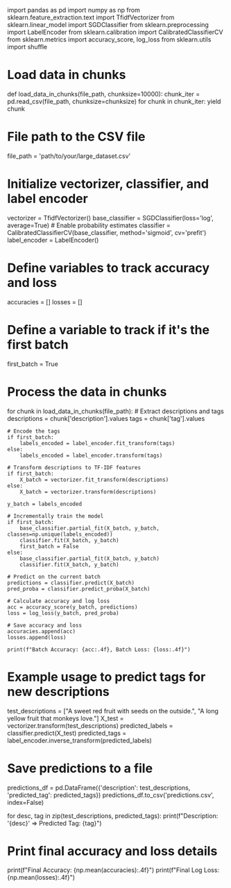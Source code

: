 import pandas as pd
import numpy as np
from sklearn.feature_extraction.text import TfidfVectorizer
from sklearn.linear_model import SGDClassifier
from sklearn.preprocessing import LabelEncoder
from sklearn.calibration import CalibratedClassifierCV
from sklearn.metrics import accuracy_score, log_loss
from sklearn.utils import shuffle

# Load data in chunks
def load_data_in_chunks(file_path, chunksize=10000):
    chunk_iter = pd.read_csv(file_path, chunksize=chunksize)
    for chunk in chunk_iter:
        yield chunk

# File path to the CSV file
file_path = 'path/to/your/large_dataset.csv'

# Initialize vectorizer, classifier, and label encoder
vectorizer = TfidfVectorizer()
base_classifier = SGDClassifier(loss='log', average=True)  # Enable probability estimates
classifier = CalibratedClassifierCV(base_classifier, method='sigmoid', cv='prefit')
label_encoder = LabelEncoder()

# Define variables to track accuracy and loss
accuracies = []
losses = []

# Define a variable to track if it's the first batch
first_batch = True

# Process the data in chunks
for chunk in load_data_in_chunks(file_path):
    # Extract descriptions and tags
    descriptions = chunk['description'].values
    tags = chunk['tag'].values
    
    # Encode the tags
    if first_batch:
        labels_encoded = label_encoder.fit_transform(tags)
    else:
        labels_encoded = label_encoder.transform(tags)
    
    # Transform descriptions to TF-IDF features
    if first_batch:
        X_batch = vectorizer.fit_transform(descriptions)
    else:
        X_batch = vectorizer.transform(descriptions)
    
    y_batch = labels_encoded
    
    # Incrementally train the model
    if first_batch:
        base_classifier.partial_fit(X_batch, y_batch, classes=np.unique(labels_encoded))
        classifier.fit(X_batch, y_batch)
        first_batch = False
    else:
        base_classifier.partial_fit(X_batch, y_batch)
        classifier.fit(X_batch, y_batch)
    
    # Predict on the current batch
    predictions = classifier.predict(X_batch)
    pred_proba = classifier.predict_proba(X_batch)
    
    # Calculate accuracy and log loss
    acc = accuracy_score(y_batch, predictions)
    loss = log_loss(y_batch, pred_proba)
    
    # Save accuracy and loss
    accuracies.append(acc)
    losses.append(loss)
    
    print(f"Batch Accuracy: {acc:.4f}, Batch Loss: {loss:.4f}")

# Example usage to predict tags for new descriptions
test_descriptions = ["A sweet red fruit with seeds on the outside.", "A long yellow fruit that monkeys love."]
X_test = vectorizer.transform(test_descriptions)
predicted_labels = classifier.predict(X_test)
predicted_tags = label_encoder.inverse_transform(predicted_labels)

# Save predictions to a file
predictions_df = pd.DataFrame({'description': test_descriptions, 'predicted_tag': predicted_tags})
predictions_df.to_csv('predictions.csv', index=False)

for desc, tag in zip(test_descriptions, predicted_tags):
    print(f"Description: '{desc}' => Predicted Tag: {tag}")

# Print final accuracy and loss details
print(f"Final Accuracy: {np.mean(accuracies):.4f}")
print(f"Final Log Loss: {np.mean(losses):.4f}")
